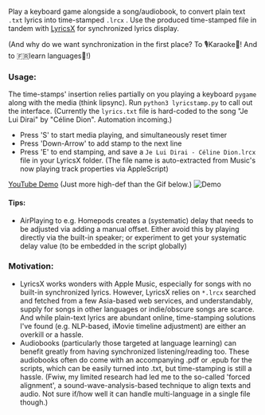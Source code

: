 Play a keyboard game alongside a song/audiobook, to convert plain text `.txt` lyrics into time-stamped `.lrcx` . Use the produced time-stamped file in tandem with [LyricsX](https://github.com/ddddxxx/LyricsX) for synchronized lyrics display. 

(And why do we want synchronization in the first place? To 🎙️Karaoke🥳! And to 🇫🇷learn languages🥷!)

### Usage:
The time-stamps' insertion relies partially on you playing a keyboard `pygame` along with the media (think lipsync). Run `python3 lyricstamp.py` to call out the interface. (Currently the `lyrics.txt` file is hard-coded to the song "Je Lui Dirai" by "Céline Dion". Automation incoming.)
- Press 'S' to start media playing, and simultaneously reset timer
- Press 'Down-Arrow' to add stamp to the next line
- Press 'E' to end stamping, and save a `Je Lui Dirai - Céline Dion.lrcx` file in your LyricsX folder. (The file name is auto-extracted from Music's now playing track properties via AppleScript) 

[YouTube Demo](https://youtu.be/YNDgCe37LqE) (Just more high-def than the Gif below.)
![Demo](demo.gif)

#### Tips:
- AirPlaying to e.g. Homepods creates a (systematic) delay that needs to be adjusted via adding a manual offset. Either avoid this by playing directly via the built-in speaker; or experiment to get your systematic delay value (to be embedded in the script globally)

### Motivation:
- LyricsX works wonders with Apple Music, especially for songs with no built-in synchronized lyrics. However, LyricsX relies on `*.lrcx` searched and fetched from a few Asia-based web services, and understandably, supply for songs in other languages or indie/obscure songs are scarce. And while plain-text lyrics are abundant online, time-stamping solutions I've found (e.g. NLP-based, iMovie timeline adjustment) are either an overkill or a hassle. 
- Audiobooks (particularly those targeted at language learning) can benefit greatly from having synchronized listening/reading too. These audiobooks often do come with an accompanying .pdf or .epub for the scripts, which can be easily turned into .txt, but time-stamping is still a hassle. (Fwiw, my limited research had led me to the so-called 'forced alignment', a sound-wave-analysis-based technique to align texts and audio. Not sure if/how well it can handle multi-language in a single file though.)